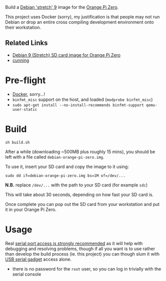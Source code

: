 Build a [Debian 'stretch' 9](https://www.debian.org/) image for the [Orange Pi Zero](http://www.orangepi.org/orangepizero/).

This project uses Docker (sorry), my justification is that people may not run Debian or drop an entire cross compiling development environment onto their workstation.

## Related Links

 * [Debian 9 (Stretch) SD card image for Orange Pi Zero](https://github.com/hjc4869/debian-stretch-orange-pi-zero)
 * [cunning](https://stackoverflow.com/a/55170186)

# Pre-flight

 * [Docker](https://docs.docker.com/install/), sorry...!
 * `binfmt_misc` support on the host, and loaded (`modprobe binfmt_misc`)
 * `sudo apt-get install --no-install-recommends binfmt-support qemu-user-static`

# Build

    sh build.sh

After a while (downloading ~500MB plus roughly 15 mins), you should be left with a file called `debian-orange-pi-zero.img`.

To use it, insert your SD card and copy the image to it using:

    sudo dd if=debian-orange-pi-zero.img bs=1M of=/dev/...

**N.B.** replace `/dev/...` with the path to your SD card (for example `sdc`)

This will take about 30 seconds, depending on how fast your SD card is.

Once complete you can pop out the SD card from your workstation and put it in your Orange Pi Zero.

# Usage

Real [serial port access is strongly recommended](http://linux-sunxi.org/Xunlong_Orange_Pi_Zero#Adding_a_serial_port) as it will help with debugging and resolving problems, though if all you want is to use rather than develop the build process (ie. this project) you can though slum it with [USB serial gadget](http://linux-sunxi.org/USB_Gadget/Serial) access alone.

 * there is no password for the `root` user, so you can log in trivially with the serial console
